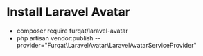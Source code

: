 <h1>Install Laravel Avatar</h1>

- composer require furqat/laravel-avatar
- php artisan vendor:publish --provider="Furqat\LaravelAvatar\LaravelAvatarServiceProvider"
